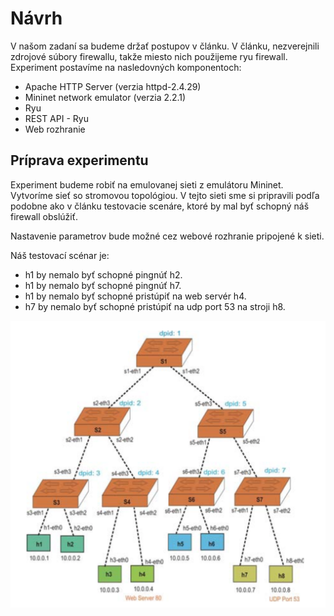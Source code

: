 # Návrh

V našom zadaní sa budeme držať postupov v článku. V článku, nezverejnili zdrojové súbory firewallu,
takže miesto nich použijeme ryu firewall. Experiment postavíme na nasledovných komponentoch:
* Apache HTTP Server (verzia httpd-2.4.29)
* Mininet network emulator (verzia 2.2.1)
* Ryu
* REST API - Ryu
* Web rozhranie

## Príprava experimentu

Experiment budeme robiť na emulovanej sieti z emulátoru Mininet. Vytvoríme sieť so stromovou topológiou.
V tejto sieti sme si pripravili podľa podobne ako v článku testovacie scenáre, ktoré by mal byť schopný náš firewall obslúžiť.

Nastavenie parametrov bude možné cez webové rozhranie pripojené k sieti.

Náš testovací scénar je:
* h1 by nemalo byť schopné pingnúť h2.
* h1 by nemalo byť schopné pingnúť h7.
* h1 by nemalo byť schopné pristúpiť na web servér h4.
* h7 by nemalo byť schopné pristúpiť na udp port 53 na stroji h8.


![topology](https://github.com/aks-2017/semestralne-zadania-semestralne-zadanie-xharvan-xbenod/blob/master/docs/topology.jpg)

